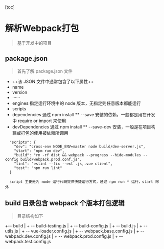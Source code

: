 [toc]

# 解析Webpack打包
> 基于开发中的项目

## package.json
> 首先了解 package.json 文件

* ++该 JSON 文件中通常包含了以下属性++
* name
* version
* ······
* engines  指定运行环境中的 node 版本，无指定则任意版本都能运行
* scripts
* dependencies 通过 npm install ** --save 安装的依赖，一般都是用在开发中 require or import 来使用
* devDependencies 通过 npm install ** --save-dev 安装，一般是在项目构建或打包的使用被依赖所调用

```
  "scripts": {
    "dev": "cross-env NODE_ENV=master node build/dev-server.js",
    "start": "npm run dev",
    "build": "rm -rf dist && webpack --progress --hide-modules --config build/webpack.prod.conf.js",
    "lint": "eslint --fix --ext .js,.vue client",
    "test": "npm run lint"
  }

  script 主要是为 node 运行代码提供快捷运行方式，通过 npm run * 运行，start 除外
```

## build 目录包含 webpack 个版本打包逻辑

> 目录结构如下

+-- build
|   + -- build-testing.js
|   + -- build-config.js
|   + -- build.js
|   + -- utils.js
|   + -- vue-loader.config.js
|   + -- webpack.base.config.js 
|   + -- webpack.dev.config.js 
|   + -- webpack.prod.config.js 
|   + -- webpack.test.config.js 